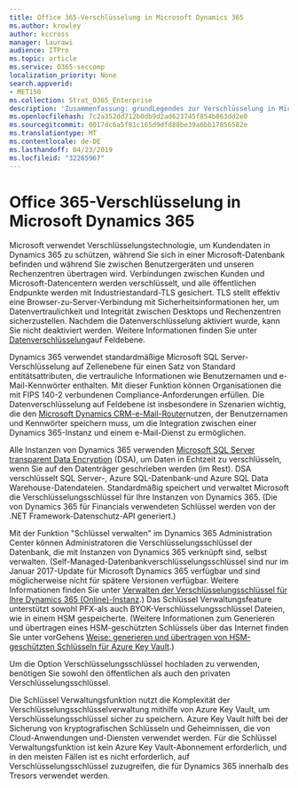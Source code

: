 ```yaml
---
title: Office 365-Verschlüsselung in Microsoft Dynamics 365
ms.author: krowley
author: kccross
manager: laurawi
audience: ITPro
ms.topic: article
ms.service: O365-seccomp
localization_priority: None
search.appverid:
- MET150
ms.collection: Strat_O365_Enterprise
description: 'Zusammenfassung: grundLegendes zur Verschlüsselung in Microsoft Dynamics 365.'
ms.openlocfilehash: 7c2a352dd712b0db9d2ad623745f854b863dd2e0
ms.sourcegitcommit: 0017dc6a5f81c165d9dfd88be39a6bb17856582e
ms.translationtype: MT
ms.contentlocale: de-DE
ms.lasthandoff: 04/23/2019
ms.locfileid: "32265967"
---
```

# <a name="office-365-encryption-in-microsoft-dynamics-365"></a>Office 365-Verschlüsselung in Microsoft Dynamics 365

Microsoft verwendet Verschlüsselungstechnologie, um Kundendaten in Dynamics 365 zu schützen, während Sie sich in einer Microsoft-Datenbank befinden und während Sie zwischen Benutzergeräten und unseren Rechenzentren übertragen wird. Verbindungen zwischen Kunden und Microsoft-Datencentern werden verschlüsselt, und alle öffentlichen Endpunkte werden mit Industriestandard-TLS gesichert. TLS stellt effektiv eine Browser-zu-Server-Verbindung mit Sicherheitsinformationen her, um Datenvertraulichkeit und Integrität zwischen Desktops und Rechenzentren sicherzustellen. Nachdem die Datenverschlüsselung aktiviert wurde, kann Sie nicht deaktiviert werden. Weitere Informationen finden Sie unter [Datenverschlüsselung](https://msdn.microsoft.com/en-us/library/dn481562.aspx)auf Feldebene.

Dynamics 365 verwendet standardmäßige Microsoft SQL Server-Verschlüsselung auf Zellenebene für einen Satz von Standard entitätsattributen, die vertrauliche Informationen wie Benutzernamen und e-Mail-Kennwörter enthalten. Mit dieser Funktion können Organisationen die mit FIPS 140-2 verbundenen Compliance-Anforderungen erfüllen. Die Datenverschlüsselung auf Feldebene ist insbesondere in Szenarien wichtig, die den [Microsoft Dynamics CRM-e-Mail-Router](https://technet.microsoft.com/en-us/library/hh699800.aspx)nutzen, der Benutzernamen und Kennwörter speichern muss, um die Integration zwischen einer Dynamics 365-Instanz und einem e-Mail-Dienst zu ermöglichen. 

Alle Instanzen von Dynamics 365 verwenden [Microsoft SQL Server transparent Data Encryption](https://docs.microsoft.com/sql/relational-databases/security/encryption/transparent-data-encryption?view=sql-server-2017) (DSA), um Daten in Echtzeit zu verschlüsseln, wenn Sie auf den Datenträger geschrieben werden (im Rest). DSA verschlüsselt SQL Server-, Azure SQL-Datenbank-und Azure SQL Data Warehouse-Datendateien. Standardmäßig speichert und verwaltet Microsoft die Verschlüsselungsschlüssel für Ihre Instanzen von Dynamics 365. (Die von Dynamics 365 für Financials verwendeten Schlüssel werden von der .NET Framework-Datenschutz-API generiert.) 

Mit der Funktion "Schlüssel verwalten" im Dynamics 365 Administration Center können Administratoren die Verschlüsselungsschlüssel der Datenbank, die mit Instanzen von Dynamics 365 verknüpft sind, selbst verwalten. (Self-Managed-Datenbankverschlüsselungsschlüssel sind nur im Januar 2017-Update für Microsoft Dynamics 365 verfügbar und sind möglicherweise nicht für spätere Versionen verfügbar. Weitere Informationen finden Sie unter [Verwalten der Verschlüsselungsschlüssel für Ihre Dynamics 365 (Online)-Instanz](https://docs.microsoft.com/dynamics365/customer-engagement/admin/manage-encryption-keys-instance).) Das Schlüssel Verwaltungsfeature unterstützt sowohl PFX-als auch BYOK-Verschlüsselungsschlüssel Dateien, wie in einem HSM gespeicherte. (Weitere Informationen zum Generieren und übertragen eines HSM-geschützten Schlüssels über das Internet finden Sie unter vorGehens [Weise: generieren und übertragen von HSM-geschützten Schlüsseln für Azure Key Vault](https://docs.microsoft.com/azure/key-vault/key-vault-hsm-protected-keys).) 

Um die Option Verschlüsselungsschlüssel hochladen zu verwenden, benötigen Sie sowohl den öffentlichen als auch den privaten Verschlüsselungsschlüssel.

Die Schlüssel Verwaltungsfunktion nutzt die Komplexität der Verschlüsselungsschlüsselverwaltung mithilfe von Azure Key Vault, um Verschlüsselungsschlüssel sicher zu speichern. Azure Key Vault hilft bei der Sicherung von kryptografischen Schlüsseln und Geheimnissen, die von Cloud-Anwendungen und-Diensten verwendet werden. Für die Schlüssel Verwaltungsfunktion ist kein Azure Key Vault-Abonnement erforderlich, und in den meisten Fällen ist es nicht erforderlich, auf Verschlüsselungsschlüssel zuzugreifen, die für Dynamics 365 innerhalb des Tresors verwendet werden.
